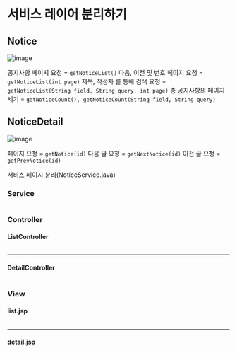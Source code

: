 # 서비스 레이어 분리하기

## Notice

![image](https://user-images.githubusercontent.com/62749021/205894664-0adfb368-a1af-46af-9c64-97c8629133d6.png)

공지사항 페이지 요청 = ```getNoticeList()```
다음, 이전 및 번호 페이지 요청 = ```getNoticeList(int page)```
제목, 작성자 를 통해 검색 요청 = ```getNoticeList(String field, String query, int page)```
총 공지사항의 페이지 세기 = ```getNoticeCount(), getNoticeCount(String field, String query)```

## NoticeDetail

![image](https://user-images.githubusercontent.com/62749021/205894951-96086172-12b0-480d-a3b6-97cbd0173efa.png)

페이지 요청 = ```getNotice(id)```
다음 글 요청 = ```getNextNotice(id)```
이전 글 요청 = ```getPrevNotice(id)```

서비스 페이지 분리(NoticeService.java)

### Service

```java

```

### Controller

#### ListController

```java

```

***

#### DetailController

```java

```

### View

#### list.jsp

```java

```

***

#### detail.jsp
```java

```
